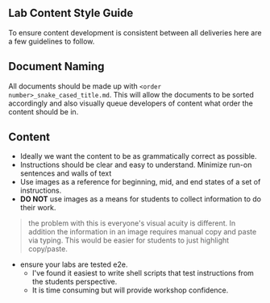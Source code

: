 ## Lab Content Style Guide

To ensure content development is consistent between all deliveries here are a few guidelines to follow. 

## Document Naming

All documents should be made up with `<order number>_snake_cased_title.md`.
This will allow the documents to be sorted accordingly and also visually queue developers of content what
order the content should be in. 

## Content

- Ideally we want the content to be as grammatically correct as possible. 
- Instructions should be clear and easy to understand. Minimize run-on sentences and walls of text
- Use images as a reference for beginning, mid, and end states of a set of instructions. 
- __DO NOT__ use images as a means for students to collect information to do their work.
> the problem with this is everyone's visual acuity is different. In addition the information in an image requires manual copy and paste via typing. This would be easier for students to just highlight copy/paste. 
- ensure your labs are tested e2e. 
  - I've found it easiest to write shell scripts that test instructions from the students perspective.
  - It is time consuming but will provide workshop confidence.